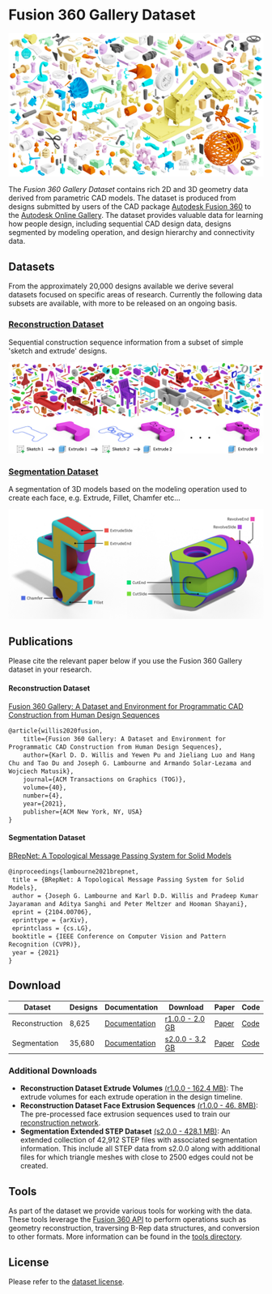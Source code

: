# Fusion 360 Gallery Dataset
![Fusion 360 Gallery Dataset](docs/images/fusion_gallery_mosaic.jpg)

The *Fusion 360 Gallery Dataset* contains rich 2D and 3D geometry data derived from parametric CAD models. The dataset is produced from designs submitted by users of the CAD package [Autodesk Fusion 360](https://www.autodesk.com/products/fusion-360/overview) to the [Autodesk Online Gallery](https://gallery.autodesk.com/fusion360). The dataset provides valuable data for learning how people design, including sequential CAD design data, designs segmented by modeling operation, and design hierarchy and connectivity data.

## Datasets
From the approximately 20,000 designs available we derive several datasets focused on specific areas of research. Currently the following data subsets are available, with more to be released on an ongoing basis.

### [Reconstruction Dataset](docs/reconstruction.md)
Sequential construction sequence information from a subset of simple 'sketch and extrude' designs.

![Fusion 360 Gallery Reconstruction Dataset](docs/images/reconstruction_teaser.jpg)

### [Segmentation Dataset](docs/segmentation.md)

A segmentation of 3D models based on the modeling operation used to create each face, e.g. Extrude, Fillet, Chamfer etc...

![Fusion 360 Gallery Segmentation Dataset](docs/images/segmentation_example.jpg)


## Publications
Please cite the relevant paper below if you use the Fusion 360 Gallery dataset in your research.

#### Reconstruction Dataset
[Fusion 360 Gallery: A Dataset and Environment for Programmatic CAD Construction from Human Design Sequences](https://arxiv.org/abs/2010.02392)
```
@article{willis2020fusion,
    title={Fusion 360 Gallery: A Dataset and Environment for Programmatic CAD Construction from Human Design Sequences},
    author={Karl D. D. Willis and Yewen Pu and Jieliang Luo and Hang Chu and Tao Du and Joseph G. Lambourne and Armando Solar-Lezama and Wojciech Matusik},
    journal={ACM Transactions on Graphics (TOG)},
    volume={40},
    number={4},
    year={2021},
    publisher={ACM New York, NY, USA}
}
```

#### Segmentation Dataset
[BRepNet: A Topological Message Passing System for Solid Models](https://arxiv.org/abs/2104.00706)
```
@inproceedings{lambourne2021brepnet,
 title = {BRepNet: A Topological Message Passing System for Solid Models},
 author = {Joseph G. Lambourne and Karl D.D. Willis and Pradeep Kumar Jayaraman and Aditya Sanghi and Peter Meltzer and Hooman Shayani},
 eprint = {2104.00706},
 eprinttype = {arXiv},
 eprintclass = {cs.LG},
 booktitle = {IEEE Conference on Computer Vision and Pattern Recognition (CVPR)},
 year = {2021}
}
```

## Download

| Dataset | Designs | Documentation | Download | Paper | Code |
| - | - | - | - | - | - |
| Reconstruction | 8,625 | [Documentation](docs/reconstruction.md) | [r1.0.0 - 2.0 GB](https://fusion-360-gallery-dataset.s3-us-west-2.amazonaws.com/reconstruction/r1.0.0/r1.0.0.zip) | [Paper](https://arxiv.org/abs/2010.02392) | [Code](tools) |
| Segmentation |  35,680 | [Documentation](docs/segmentation.md) | [s2.0.0 - 3.2 GB](https://fusion-360-gallery-dataset.s3-us-west-2.amazonaws.com/segmentation/s2.0.0/s2.0.0.zip) | [Paper](https://arxiv.org/abs/2104.00706) | [Code](https://github.com/AutodeskAILab/BRepNet)

### Additional Downloads
- **Reconstruction Dataset Extrude Volumes** [(r1.0.0 - 162.4 MB)](https://fusion-360-gallery-dataset.s3-us-west-2.amazonaws.com/reconstruction/r1.0.0/r1.0.0_extrude_tools.zip): The extrude volumes for each extrude operation in the design timeline.
- **Reconstruction Dataset Face Extrusion Sequences** [(r1.0.0 - 46. 8MB)](https://fusion-360-gallery-dataset.s3-us-west-2.amazonaws.com/reconstruction/r1.0.0/regraph_05.zip): The pre-processed face extrusion sequences used to train our [reconstruction network](tools/regraphnet).
- **Segmentation Extended STEP Dataset** [(s2.0.0 - 428.1 MB)](https://fusion-360-gallery-dataset.s3.us-west-2.amazonaws.com/segmentation/s2.0.0/s2.0.0_extended_step.zip): An extended collection of 42,912 STEP files with associated segmentation information.  This include all STEP data from s2.0.0 along with additional files for which triangle meshes with close to 2500 edges could not be created. 

## Tools
As part of the dataset we provide various tools for working with the data. These tools leverage the [Fusion 360 API](http://help.autodesk.com/view/fusion360/ENU/?guid=GUID-7B5A90C8-E94C-48DA-B16B-430729B734DC) to perform operations such as geometry reconstruction, traversing B-Rep data structures, and conversion to other formats. More information can be found in the [tools directory](tools).


## License
Please refer to the [dataset license](LICENSE.md).
